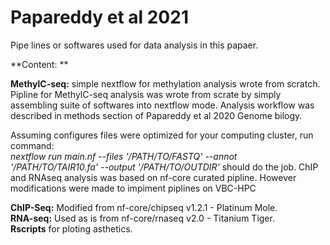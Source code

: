 # Papareddy et al 2021

Pipe lines or softwares used for data analysis in this papaer.<br/>

**Content: ** <br/> 

**MethylC-seq:** simple nextflow for methylation analysis wrote from scratch.<br/>
Pipline for MethylC-seq analysis was wrote from scrate by simply assembling suite of softwares  into nextflow mode. Analysis workflow was described in methods section of Papareddy et al 2020 Genome bilogy. <br/>

Assuming configures files were optimized for your computing cluster, run command: <br/>
*nextflow run main.nf --files '/PATH/TO/FASTQ' --annot '/PATH/TO/TAIR10.fa' --output '/PATH/TO/OUTDIR'*
should do the job.
ChIP and RNAseq analysis was based on nf-core curated pipline. However modifications were made to impiment piplines on VBC-HPC

**ChIP-Seq:** Modified from nf-core/chipseq v1.2.1 - Platinum Mole. <br/>
**RNA-seq:** Used as is from nf-core/rnaseq v2.0 - Titanium Tiger. <br/>
**Rscripts** for ploting asthetics.
